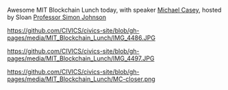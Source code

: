Awesome MIT Blockchain Lunch today, with speaker [Michael Casey](http://www.michaeljcasey.com), hosted by Sloan [Professor Simon Johnson](http://mitsloan.mit.edu/faculty-and-research/faculty-directory/detail/?id=41226)


https://github.com/CIVICS/civics-site/blob/gh-pages/media/MIT_Blockchain_Lunch/IMG_4486.JPG

https://github.com/CIVICS/civics-site/blob/gh-pages/media/MIT_Blockchain_Lunch/IMG_4497.JPG

https://github.com/CIVICS/civics-site/blob/gh-pages/media/MIT_Blockchain_Lunch/MC-closer.png
